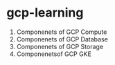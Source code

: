 # gcp-learning

1. Componenets of GCP Compute
2. Componenets of GCP Database
3. Componenets of GCP Storage
4. Componenetsof GCP GKE